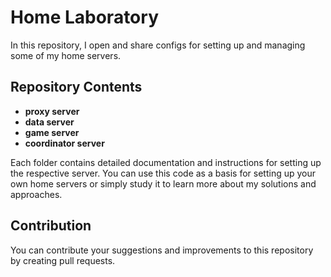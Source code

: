 # Home Laboratory

In this repository, I open and share configs for setting up and managing some of my home servers.

## Repository Contents

- **proxy server**
- **data server**
- **game server**
- **coordinator server**

Each folder contains detailed documentation and instructions for setting up the respective server. You can use this code as a basis for setting up your own home servers or simply study it to learn more about my solutions and approaches.

## Contribution

You can contribute your suggestions and improvements to this repository by creating pull requests.